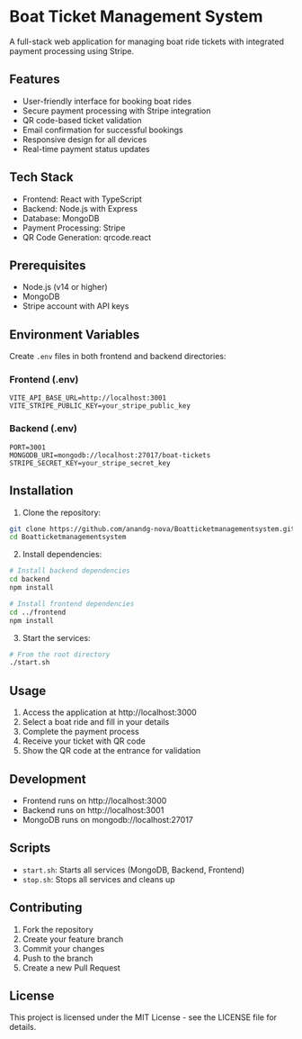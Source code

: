 # Boat Ticket Management System

A full-stack web application for managing boat ride tickets with integrated payment processing using Stripe.

## Features

- User-friendly interface for booking boat rides
- Secure payment processing with Stripe integration
- QR code-based ticket validation
- Email confirmation for successful bookings
- Responsive design for all devices
- Real-time payment status updates

## Tech Stack

- Frontend: React with TypeScript
- Backend: Node.js with Express
- Database: MongoDB
- Payment Processing: Stripe
- QR Code Generation: qrcode.react

## Prerequisites

- Node.js (v14 or higher)
- MongoDB
- Stripe account with API keys

## Environment Variables

Create `.env` files in both frontend and backend directories:

### Frontend (.env)
```
VITE_API_BASE_URL=http://localhost:3001
VITE_STRIPE_PUBLIC_KEY=your_stripe_public_key
```

### Backend (.env)
```
PORT=3001
MONGODB_URI=mongodb://localhost:27017/boat-tickets
STRIPE_SECRET_KEY=your_stripe_secret_key
```

## Installation

1. Clone the repository:
```bash
git clone https://github.com/anandg-nova/Boatticketmanagementsystem.git
cd Boatticketmanagementsystem
```

2. Install dependencies:
```bash
# Install backend dependencies
cd backend
npm install

# Install frontend dependencies
cd ../frontend
npm install
```

3. Start the services:
```bash
# From the root directory
./start.sh
```

## Usage

1. Access the application at http://localhost:3000
2. Select a boat ride and fill in your details
3. Complete the payment process
4. Receive your ticket with QR code
5. Show the QR code at the entrance for validation

## Development

- Frontend runs on http://localhost:3000
- Backend runs on http://localhost:3001
- MongoDB runs on mongodb://localhost:27017

## Scripts

- `start.sh`: Starts all services (MongoDB, Backend, Frontend)
- `stop.sh`: Stops all services and cleans up

## Contributing

1. Fork the repository
2. Create your feature branch
3. Commit your changes
4. Push to the branch
5. Create a new Pull Request

## License

This project is licensed under the MIT License - see the LICENSE file for details. 